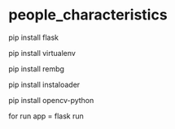 # people_characteristics

pip install flask

pip install virtualenv

pip install rembg

pip install instaloader

pip install opencv-python

for run app = flask run 

